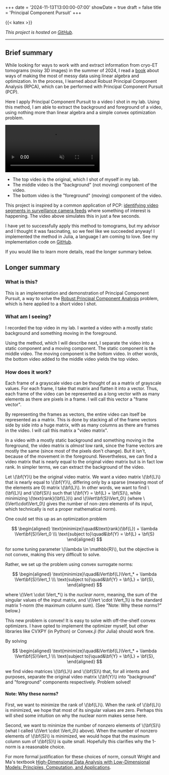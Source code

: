 +++
date = '2024-11-13T13:00:00-07:00'
showDate = true
draft = false
title = 'Principal Component Pursuit'
+++

{{< katex >}}

*This project is hosted on [GitHub](https://www.github.com/mward19/pcp).*

***

## Brief summary

While looking for ways to work with and extract information from cryo-ET tomograms (noisy 3D images) in the summer of 2024, I read a [book](https://book-wright-ma.github.io/) about ways of making the most of messy data using linear algebra and optimization. In the process, I learned about Robust Principal Component Analysis (RPCA), which can be performed with Principal Component Pursuit (PCP). 

Here I apply Principal Component Pursuit to a video I shot in my lab. Using this method, I am able to extract the background and foreground of a video, using nothing more than linear algebra and a simple convex optimization problem.

<video controls autoplay loop muted>
    <source src="/video/pcp_demo.mp4" type="video/mp4">
    <source src="/video/pcp_demo.webm" type="video/webm">
    Your browser does not support the video tag.
</video>

 - The top video is the original, which I shot of myself in my lab.
 - The middle video is the "background" (not moving) component of the video.
 - The bottom video is the "foreground" (moving) component of the video.

This project is inspired by a common application of PCP: [identifying video segments in surveillance camera feeds](https://www.sciencedirect.com/science/article/pii/S1077314213002294?via%3Dihub) where something of interest is happening. The video above simulates this in just a few seconds.

I have yet to successfully apply this method to tomograms, but my advisor and I thought it was fascinating, so we feel like we succeeded anyway! I implemented the method in Julia, a language I am coming to love. See my implementation code on [GitHub](https://www.github.com/mward19/pcp).

If you would like to learn more details, read the longer summary below. 

## Longer summary
### What is this?
This is an implementation and demonstration of Principal Component Pursuit, a way to solve the [Robust Principal Component Analysis](https://en.wikipedia.org/wiki/Robust_principal_component_analysis) problem, which is here applied to a short video I shot.

### What am I seeing?
I recorded the top video in my lab. I wanted a video with a mostly static background and something moving in the foreground.

Using the method, which I will describe next, I separate the video into a static component and a moving component. The static component is the middle video. The moving component is the bottom video. In other words, the bottom video added to the middle video yields the top video.

### How does it work?
Each frame of a grayscale video can be thought of as a matrix of grayscale values. For each frame, I take that matrix and flatten it into a vector. Thus, each frame of the video can be represented as a long vector with as many elements as there are pixels in a frame. I will call this vector a "frame vector".

By representing the frames as vectors, the entire video can itself be represented as a matrix. This is done by stacking all of the frame vectors side by side into a huge matrix, with as many columns as there are frames in the video. I will call this matrix a "video matrix".

In a video with a mostly static background and something moving in the foreground, the video matrix is *almost* low rank, since the frame vectors are mostly the same (since most of the pixels don't change). But it isn't, because of the movement in the foreground. Nevertheless, we can find a video matrix that is nearly equal to the original video matrix but is in fact low rank. In simpler terms, we can extract the background of the video.

Let \\(\bf{Y}\\) be the original video matrix. We want a video matrix \\(\bf{L}\\) that is nearly equal to \\(\bf{Y}\\), differing only by a sparse (meaning most of the elements are 0) matrix \\(\bf{L}\\). In other words, we want to find \\(\bf{L}\\) and \\(\bf{S}\\) such that \\(\bf{Y} = \bf{L} + \bf{S}\\), while minimizing \\(\text{rank}(\bf{L})\\) and \\(\Vert\bf{S}\Vert_0\\) (where \\(\Vert\cdot\Vert_0\\) gives the number of non-zero elements of its input, which technically is not a proper mathematical norm). 

One could set this up as an optimization problem

$$
\begin{aligned}
    \text{minimize}\quad&\text{rank}(\bf{L}) + \lambda \Vert\bf{S}\Vert_0 \\\
    \text{subject to}\quad&\bf{Y} = \bf{L} + \bf{S}
\end{aligned}
$$

for some tuning parameter \\(\lambda \in \mathbb{R}\\), but the objective is not convex, making this very difficult to solve.

Rather, we set up the problem using convex surrogate norms:

$$
\begin{aligned}
    \text{minimize}\quad&\Vert\bf{L}\Vert_* + \lambda \Vert\bf{S}\Vert_1 \\\
    \text{subject to}\quad&\bf{Y} = \bf{L} + \bf{S},
\end{aligned}
$$

where \\(\Vert \cdot \Vert_*\\) is the *nuclear norm*, meaning, the sum of the singular values of the input matrix, and \\(\Vert \cdot \Vert_1\\) is the standard matrix 1-norm (the maximum column sum). (See "Note: Why these norms?" below.)

This new problem is convex! It is easy to solve with off-the-shelf convex optimizers. I have opted to implement the optimizer myself, but other libraries like CVXPY (in Python) or Convex.jl (for Julia) should work fine.

By solving

$$
\begin{aligned}
    \text{minimize}\quad&\Vert\bf{L}\Vert_* + \lambda \Vert\bf{S}\Vert_1 \\\
    \text{subject to}\quad&\bf{Y} = \bf{L} + \bf{S},
\end{aligned}
$$

we find video matrices \\(\bf{L}\\) and \\(\bf{S}\\) that, for all intents and purposes, separate the original video matrix \\(\bf{Y}\\) into "background" and "foreground" components respectively. Problem solved!

#### Note: Why these norms?
First, we want to minimize the rank of \\(\bf{L}\\). When the rank of \\(\bf{L}\\) is minimized, we hope that most of its singular values are zero. Perhaps this will shed some intuition on why the nuclear norm makes sense here.

Second, we want to minimize the number of nonzero elements of \\(\bf{S}\\) (what I called \\(\Vert \cdot \Vert_0\\) above). When the number of nonzero elements of \\(\bf{S}\\) is minimized, we would hope that the maximum column sum of \\(\bf{S}\\) is quite small. Hopefully this clarifies why the 1-norm is a reasonable choice.

For more formal justification for these choices of norm, consult Wright and Ma's textbook [High-Dimensional Data Analysis with Low-Dimensional Models:
Principles, Computation, and Applications](https://book-wright-ma.github.io/).
